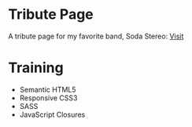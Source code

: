 # Tribute Page

A tribute page for my favorite band, Soda Stereo: [Visit](https://andresclm.github.io/tribute-page/public/index.html)

# Training

- Semantic HTML5
- Responsive CSS3
- SASS
- JavaScript Closures

